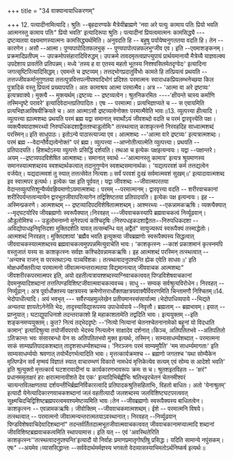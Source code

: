 +++
title = "34 वाक्यान्वयाधिकरणम्"

+++
12. पत्यादीनामित्यादि। श्रुतिः --बृहदारण्यके मैत्रेयीब्राह्मणे 'नवा अरे पत्युः कामाय पतिः प्रियो भवति आत्मनस्तु कामाय पतिः" प्रियो भवति' इत्यादिरूपा श्रुतिः। पत्यादीनां प्रियत्वमात्मनः कामसिद्ध्यै --- द्रष्टव्यतया वक्ष्यमाणस्यात्मनः कामसिद्ध्यर्थमिति। अनुवदति हि -- बहुषु पर्यायेष्वनुगततया वदति हि। तेन -- कारणेन। असौ --आत्मा। पुण्यपापोदितफलभुक् -- पुण्यपापोत्पन्नफलभुग्जीव एव। इति --एवमाशङ्कनम्।प्रक्रमादिप्रतीपम् -- उपक्रमोपसंहारादिविरुद्धम्। उपक्रमे तावदमृतत्वप्राप्त्युपायं प्रार्थयमानायौ मैत्रेय्यै याज्ञवल्क्य उपदेशाय प्रावर्तति प्रतिपन्नम्। मध्ये 'तस्य ह वा एतस्य महतो भूतस्य निश्श्वसितमेतदृग्वेदः' इत्यादिना जगत्सृष्टिरित्यादिसिद्धम्। एवमन्ते च द्रष्टव्यम्। तत्तद्भोगप्रदातुर्विभोः कामते हि तत्प्रियत्वं प्रथयति -- तत्तज्जीवकर्मानुगुणतया तत्तत्पुत्रवित्तपत्नीपश्वादिभोगं प्रदिश्तः परमात्मनः स्वाराधकप्रियलम्भनेच्छया किल पुत्रादिकं वस्तु प्रियत्वं प्रख्यापयति। अतः कामाश्रय आत्मा परमात्मैव। अत्र -- 'आत्मा वा अरे द्रष्टव्यः' इत्यत्रवाक्ये। मुक्त्यै -- मुक्त्यर्थम्।द्रष्टव्यः -- द्रष्टव्यत्वेन। श्रुतनिकरमितः ----'क्षीयन्ते चास्य कर्माणि तस्मिन्दृष्टे परावरे' इत्यादिवेदान्तप्रतिपादितः। एषः -- परमात्मा। प्रत्यभिज्ञाप्यते च -- स एवायमिति प्रत्यभिज्ञआविषयीक्रियते च। अत आत्माऽसौ द्रष्टव्यत्वेनोक्तः परमात्मैवेति भावः॥13. व्युत्पत्त्या हीत्यादि । व्युत्पत्त्या ह्यात्मशब्दः प्रथयति परमं ब्रह्म यद्वा समानात् स्वार्थोऽयं जीवशब्दो वदति च परमं द्वारवृत्त्येति पक्षः। व्यक्त्यैक्यादाश्मरथ्यो निरुपधिकदशाद्वैततश्चाडुलोमिः" तत्स्थत्वात् काशकृत्स्नो निरवहदिह साध्वात्मशब्दं परस्मिन्॥ इति साधुपाठः। इतोऽन्ये पाठास्त्याज्या एव। आत्मशब्दः --'आत्मा वारे द्रष्टव्यः' इत्यत्रात्मशब्दः। परमं ब्रह्म --वेदान्तैर्वेद्यत्वेनोक्तं" परं ब्रह्म। व्युत्पत्त्या --आप्नोतीत्यात्मेति व्युत्पत्त्या। प्रथयति -- प्रतिपादयति। हिशब्दोऽस्या व्युत्पत्तेः प्रसिद्धिं दर्शयति। तथआ च इत्येकः पक्षइत्यन्वयः। यद्वा --पक्षान्तरे। अयम् --द्रष्टव्यपदविशेषित आत्मशब्दः। समानात् स्वार्थः --'आत्मानस्तु कामाय' इत्यत्र श्रूयमाणस्य समानस्यात्मशब्दस्य स्वशब्दार्थकत्वात् तदानुगुण्येन स्वशब्दसमानार्थकः। 'यद्यत्परवशं कर्म तत्तद्यत्वेन वर्जयेत्। यद्यदात्मवशं तु स्यात् तत्तत्सेवेत नित्यशः॥ सर्वं परवशं दुःखं सर्वमात्मवशं सुखम्॥' इत्यादावात्मशब्द इव स्वात्मपर इत्यर्थः। इत्येकः पक्ष इति पूर्ववत्। यद्वा जीवशब्दः --जीवात्मपरतया वेदान्तव्युत्पत्तिशून्यैर्व्यवह्रियमाणोऽयमात्मशब्दः। परमम् --परमात्मानम्। द्वारवृत्त्या वदति -- शरीरवाचकानां शरीरिपर्यन्तत्वन्यायेन द्वारभूतजीवापरित्यागेन तद्विशिष्टतया प्रतिपादयति। इत्येकः पक्ष इत्यन्वयः। इह --अस्मिन्प्रकरणे। आत्मशब्दम् -- द्रष्टव्यादिपदविशेषितात्मशब्दम्। आश्मरथ्यः --एकन्नामकऋषिः। व्यक्त्यैक्यात् --मृद्घटयोरिव जीवब्रह्मणोः स्वरूपैक्यात्।निरवहत् ---जीववाचकस्यापि ब्रह्मवाचकत्वं निर्व्यूढवान्। औडुलोमिश्च -- उडुलोमनाम्नो मुनेरपत्यं कश्चिदृषिः।निरुपधइकदशाद्वैततः--निरुपधिकदशा --अविद्योपाधइनिवृत्तिदशा मुक्तिदशेति यावत् तत्सम्बन्धि यत् अद्वैतं" सायुज्यरूपं स्वरूपैक्यं तस्माद्धेतोः। आत्मशब्दं निरवहत्। मुक्तिदशायां 'ब्रह्मैव भवति इत्युक्त्या जीवब्रह्मणोः स्वरूपैक्यस्य सिद्धत्वात् जीववाचकस्यात्मशब्दस्य ब्रह्मवाचकत्वमुपपन्नमित्युवाचेति भावः। 'काशकृत्स्नः --काशं प्रकाशमानं कृत्स्नमपि वस्तुजातं यस्य सः काशकृत्स्नः सर्वज्ञः कश्चिदेवन्नामकऋषिः। इह आत्मशब्दं परस्मिन् तत्स्थत्वात् -- 'अन्यश्च राजन् स परस्तथाऽन्यः पञ्चविंशकः। तत्स्थत्वादनुपश्यन्ति ह्येक एवेति साधवः॥' इति मोक्षधर्मोक्तरीत्या परमात्मनो जीवात्मन्यन्तरात्मतया विद्यमानत्वात् जीववाचक आत्मशब्दः" जीवशरीरकपरमात्मपर इति, अयो दहतीत्यत्रायश्शब्दस्याग्निवाचकत्ववत् पिण्डविशेषवाचकानां देवमनुष्यादिशब्दानां तत्तत्पिण्डविशिष्टजीवात्मवाचकत्ववच्च। साधु -- सम्यक् सर्वश्रुत्यविरोधेन। निरवहत् --निर्व्यूढान्। अत्र पूर्वार्धोक्तस्य पक्षत्रयस्य क्रमेणोत्तरार्धोक्तपक्षत्रयवाक्यैर्विवरणमिति चिन्तामणौ निश्चितम्॥14. भेदोपाधीत्यादि। अयं भवभृत् --- सर्वैरप्यहमुल्लेखेन प्रतीयमानस्संसार्यात्मा।भेदोपाधिव्यपाये --भिद्यते अन्यतया ज्ञायतेऽनेनेति भेदः, तादृस्याविद्यारूपस्य उपाधेर्व्यपाये --निवृत्तौ। ब्रह्मताम् -- ब्रह्मभावम्। इयात् -- प्राप्नुयात्। घटाद्युपाधिनाशे तदन्तराकाशो हि महाकाशतामेति तद्वदिति भावः। इत्ययुक्तम् --इति शङ्कनमप्ययुक्तम्। कुत? नित्यं तद्भेददृष्टेः --'नित्यो नित्यानां चेतनश्चेतनानामेको बहूनां यो विदधाति कामान्' इत्यादिश्रुत्या तयोर्जीवपरयोः भेदस्य नित्यत्वेन साक्षादेव दर्शनात्।किञ्च, अतिपतितभवे --अतिपतितो ऽतिक्रान्तः भवः संसारबन्धो येन सः अतिपतितभवो मुक्त इत्यर्थः, तस्मिन्। साम्यसाधर्म्यशब्दात् - परमात्मना साकं साम्यप्रतिपादकशब्दात् तादृशसाधर्म्यशब्दाच्च। 'निरञ्जनः परमं साम्यमुपैति' 'मम साधर्म्यमागताः' इति साम्यसाधर्म्ययोः श्रवणात् तयोर्भेदगर्भत्वादिति भावः। मृत्तत्कार्यक्रमश्च -- ब्रह्मणो जगतश्च 'यथा सोम्यैकेन मृत्पिण्डेन सर्वं मृण्मयं विज्ञातं स्यात् वाचारम्भणं विकारो नामधेयं मृत्तिकेत्येव सत्यम् एवं सोम्य स आदेशो भवति' इति श्रुत्युक्तो मृत्तत्कार्य घटशरावादीनां यः कार्यकारणभावरूपः क्रमः स च। श्रुतशइतविहतः -- 'क्षरं" प्रधानममृताक्षरं हरः क्षरात्मानावीशते देव एकः' इत्यादिभिर्बह्वीभिः श्रतिभइरचेतनं चेतनमीश्वरं चात्यन्तविलक्षणतया दर्शयन्तीभिर्ब्रह्मनिर्विकारत्वादि प्रतिपादकश्रुतिसहिताभिः, विहतो बाधितः। अतो 'येनाश्रुतम्' इत्यादौ येनेत्यादिकारणवाचकशब्दानां जलं वहतीत्यादौ जलशब्दस्य जलविशिष्टघटपरत्ववत् सूक्ष्मचिदचिद्विशिष्टब्रह्मपरत्वमवश्यमेष्टव्यमिति भावः।तेन --जीवब्रह्मणोः स्वरूपैक्यस्य बाधितत्वेन। काशकृत्स्नः -- एवन्नामकऋषिः। जीवोक्तिम् --जीववाचकमात्मशब्दम्। ईशे -- परमात्मनि विषये। तत्स्थत्वात् -- परमात्मनो जीवात्मन्यन्तरात्मतयाऽवस्थानात्। निरवहत् --निर्व्यूढवान् पिण्डविशेषवाचिदेवादिशब्दानां" तदन्तर्वर्तितदात्मभूतजीवात्मवाचकत्ववत् जीववाचकानामप्यात्मादि शब्दानां जीवविशिष्टब्रह्मवाचकत्वमिति स्थापयामास। इति यत् -- एवं 'अवस्थितेरिति काशकृत्स्नः''तत्स्थत्वादनुपश्यन्ति'इत्यादौ यो निर्वाहः प्रमाणप्रमातृगोष्ठीषु प्रसिद्धः। यदिति सामान्ये नपुंसकम्। एषः" --अयमेव।व्याससिद्धान्तः --सर्ववेदार्थमर्मज्ञस्य भगवतो वेदव्यासस्याभिमतोऽर्थनिष्कर्ष इत्यर्थः॥
